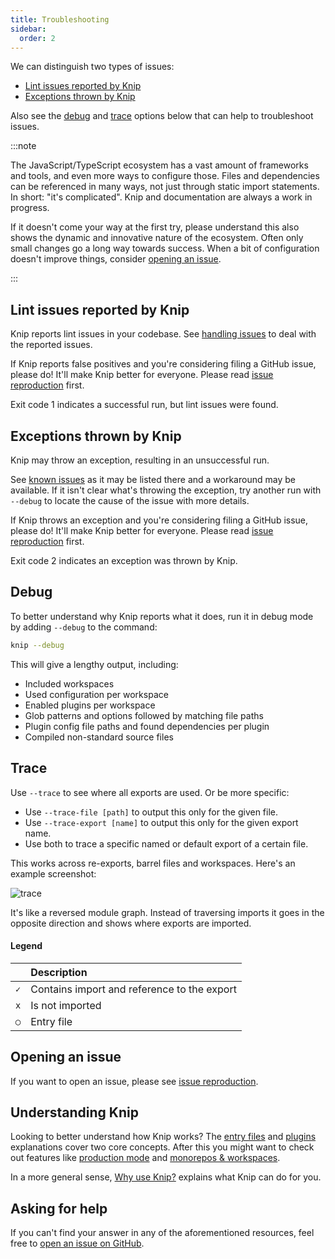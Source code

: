 ```yaml
---
title: Troubleshooting
sidebar:
  order: 2
---
```


We can distinguish two types of issues:

- [Lint issues reported by Knip][1]
- [Exceptions thrown by Knip][2]

Also see the [debug][3] and [trace][4] options below that can help to
troubleshoot issues.

:::note

The JavaScript/TypeScript ecosystem has a vast amount of frameworks and tools,
and even more ways to configure those. Files and dependencies can be referenced
in many ways, not just through static import statements. In short: "it's
complicated". Knip and documentation are always a work in progress.

If it doesn't come your way at the first try, please understand this also shows
the dynamic and innovative nature of the ecosystem. Often only small changes go
a long way towards success. When a bit of configuration doesn't improve things,
consider [opening an issue][5].

:::

## Lint issues reported by Knip

Knip reports lint issues in your codebase. See [handling issues][6] to deal with
the reported issues.

If Knip reports false positives and you're considering filing a GitHub issue,
please do! It'll make Knip better for everyone. Please read [issue
reproduction][7] first.

Exit code 1 indicates a successful run, but lint issues were found.

## Exceptions thrown by Knip

Knip may throw an exception, resulting in an unsuccessful run.

See [known issues][8] as it may be listed there and a workaround may be
available. If it isn't clear what's throwing the exception, try another run with
`--debug` to locate the cause of the issue with more details.

If Knip throws an exception and you're considering filing a GitHub issue, please
do! It'll make Knip better for everyone. Please read [issue reproduction][7]
first.

Exit code 2 indicates an exception was thrown by Knip.

## Debug

To better understand why Knip reports what it does, run it in debug mode by
adding `--debug` to the command:

```sh
knip --debug
```

This will give a lengthy output, including:

- Included workspaces
- Used configuration per workspace
- Enabled plugins per workspace
- Glob patterns and options followed by matching file paths
- Plugin config file paths and found dependencies per plugin
- Compiled non-standard source files

## Trace

Use `--trace` to see where all exports are used. Or be more specific:

- Use `--trace-file [path]` to output this only for the given file.
- Use `--trace-export [name]` to output this only for the given export name.
- Use both to trace a specific named or default export of a certain file.

This works across re-exports, barrel files and workspaces. Here's an example
screenshot:

<img src="/screenshots/trace.png" alt="trace" class="mw500" />

It's like a reversed module graph. Instead of traversing imports it goes in the
opposite direction and shows where exports are imported.

#### Legend

|     | Description                                 |
| --- | :------------------------------------------ |
| `✓` | Contains import and reference to the export |
| `x` | Is not imported                             |
| `◯` | Entry file                                  |

## Opening an issue

If you want to open an issue, please see [issue reproduction][7].

## Understanding Knip

Looking to better understand how Knip works? The [entry files][9] and
[plugins][10] explanations cover two core concepts. After this you might want to
check out features like [production mode][11] and [monorepos & workspaces][12].

In a more general sense, [Why use Knip?][13] explains what Knip can do for you.

## Asking for help

If you can't find your answer in any of the aforementioned resources, feel free
to [open an issue on GitHub][14].

[1]: #lint-issues-reported-by-knip
[2]: #exceptions-thrown-by-knip
[3]: #debug
[4]: #trace
[5]: https://github.com/webpro-nl/knip/issues/new/choose
[6]: ../guides/handling-issues.md
[7]: ./issue-reproduction.md
[8]: ../reference/known-issues.md
[9]: ../explanations/entry-files.md
[10]: ../explanations/plugins.md
[11]: ../features/production-mode.md
[12]: ../features/monorepos-and-workspaces.md
[13]: ../explanations/why-use-knip.md
[14]: https://github.com/webpro-nl/knip/issues
